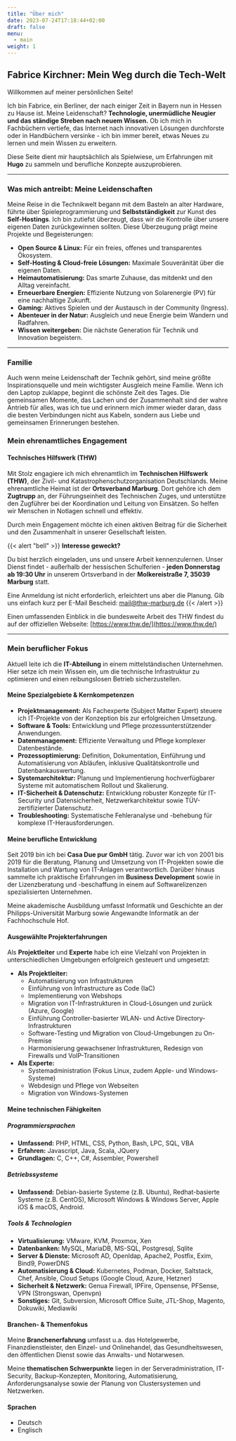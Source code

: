 ```yaml
---
title: "Über mich"
date: 2023-07-24T17:18:44+02:00
draft: false
menu:
  - main
weight: 1
---
```


## Fabrice Kirchner: Mein Weg durch die Tech-Welt

Willkommen auf meiner persönlichen Seite!

Ich bin Fabrice, ein Berliner, der nach einiger Zeit in Bayern nun in Hessen zu Hause ist. Meine Leidenschaft? **Technologie, unermüdliche Neugier und das ständige Streben nach neuem Wissen.** Ob ich mich in Fachbüchern vertiefe, das Internet nach innovativen Lösungen durchforste oder in Handbüchern versinke - ich bin immer bereit, etwas Neues zu lernen und mein Wissen zu erweitern.

Diese Seite dient mir hauptsächlich als Spielwiese, um Erfahrungen mit **Hugo** zu sammeln und berufliche Konzepte auszuprobieren.

---

### Was mich antreibt: Meine Leidenschaften

Meine Reise in die Technikwelt begann mit dem Basteln an alter Hardware, führte über Spieleprogrammierung und **Selbstständigkeit** zur Kunst des **Self-Hostings**. Ich bin zutiefst überzeugt, dass wir die Kontrolle über unsere eigenen Daten zurückgewinnen sollten. Diese Überzeugung prägt meine Projekte und Begeisterungen:

* **Open Source & Linux:** Für ein freies, offenes und transparentes Ökosystem.
* **Self-Hosting & Cloud-freie Lösungen:** Maximale Souveränität über die eigenen Daten.
* **Heimautomatisierung:** Das smarte Zuhause, das mitdenkt und den Alltag vereinfacht.
* **Erneuerbare Energien:** Effiziente Nutzung von Solarenergie (PV) für eine nachhaltige Zukunft.
* **Gaming:** Aktives Spielen und der Austausch in der Community (Ingress).
* **Abenteuer in der Natur:** Ausgleich und neue Energie beim Wandern und Radfahren.
* **Wissen weitergeben:** Die nächste Generation für Technik und Innovation begeistern.

---

### Familie

Auch wenn meine Leidenschaft der Technik gehört, sind meine größte Inspirationsquelle und mein wichtigster Ausgleich meine Familie. Wenn ich den Laptop zuklappe, beginnt die schönste Zeit des Tages. Die gemeinsamen Momente, das Lachen und der Zusammenhalt sind der wahre Antrieb für alles, was ich tue und erinnern mich immer wieder daran, dass die besten Verbindungen nicht aus Kabeln, sondern aus Liebe und gemeinsamen Erinnerungen bestehen.

### Mein ehrenamtliches Engagement

#### Technisches Hilfswerk (THW)

Mit Stolz engagiere ich mich ehrenamtlich im **Technischen Hilfswerk (THW)**, der Zivil- und Katastrophenschutzorganisation Deutschlands. Meine ehrenamtliche Heimat ist der **Ortsverband Marburg**. Dort gehöre ich dem **Zugtrupp** an, der Führungseinheit des Technischen Zuges, und unterstütze den Zugführer bei der Koordination und Leitung von Einsätzen. So helfen wir Menschen in Notlagen schnell und effektiv.

Durch mein Engagement möchte ich einen aktiven Beitrag für die Sicherheit und den Zusammenhalt in unserer Gesellschaft leisten.

{{< alert "bell" >}}
**Interesse geweckt?**

Du bist herzlich eingeladen, uns und unsere Arbeit kennenzulernen. Unser Dienst findet - außerhalb der hessischen Schulferien - **jeden Donnerstag ab 19:30 Uhr** in unserem Ortsverband in der **Molkereistraße 7, 35039 Marburg** statt.

Eine Anmeldung ist nicht erforderlich, erleichtert uns aber die Planung. Gib uns einfach kurz per E-Mail Bescheid: [mail@thw-marburg.de](mailto:mail@thw-marburg.de)
{{< /alert >}}

Einen umfassenden Einblick in die bundesweite Arbeit des THW findest du auf der offiziellen Webseite: [https://www.thw.de/](https://www.thw.de/)

---

### Mein beruflicher Fokus

Aktuell leite ich die **IT-Abteilung** in einem mittelständischen Unternehmen. Hier setze ich mein Wissen ein, um die technische Infrastruktur zu optimieren und einen reibungslosen Betrieb sicherzustellen.

#### Meine Spezialgebiete & Kernkompetenzen

* **Projektmanagement:** Als Fachexperte (Subject Matter Expert) steuere ich IT-Projekte von der Konzeption bis zur erfolgreichen Umsetzung.
* **Software & Tools:** Entwicklung und Pflege prozessunterstützender Anwendungen.
* **Datenmanagement:** Effiziente Verwaltung und Pflege komplexer Datenbestände.
* **Prozessoptimierung:** Definition, Dokumentation, Einführung und Automatisierung von Abläufen, inklusive Qualitätskontrolle und Datenbankauswertung.
* **Systemarchitektur:** Planung und Implementierung hochverfügbarer Systeme mit automatischem Rollout und Skalierung.
* **IT-Sicherheit & Datenschutz:** Entwicklung robuster Konzepte für IT-Security und Datensicherheit, Netzwerkarchitektur sowie TÜV-zertifizierter Datenschutz.
* **Troubleshooting:** Systematische Fehleranalyse und -behebung für komplexe IT-Herausforderungen.

#### Meine berufliche Entwicklung

Seit 2019 bin ich bei **Casa Due pur GmbH** tätig. Zuvor war ich von 2001 bis 2019 für die Beratung, Planung und Umsetzung von IT-Projekten sowie die Installation und Wartung von IT-Anlagen verantwortlich. Darüber hinaus sammelte ich praktische Erfahrungen im **Business Development** sowie in der Lizenzberatung und -beschaffung in einem auf Softwarelizenzen spezialisierten Unternehmen.

Meine akademische Ausbildung umfasst Informatik und Geschichte an der Philipps-Universität Marburg sowie Angewandte Informatik an der Fachhochschule Hof.

#### Ausgewählte Projekterfahrungen

Als **Projektleiter** und **Experte** habe ich eine Vielzahl von Projekten in unterschiedlichen Umgebungen erfolgreich gesteuert und umgesetzt:

* **Als Projektleiter:**
  * Automatisierung von Infrastrukturen
  * Einführung von Infrastructure as Code (IaC)
  * Implementierung von Webshops
  * Migration von IT-Infrastrukturen in Cloud-Lösungen und zurück (Azure, Google)
  * Einführung Controller-basierter WLAN- und Active Directory-Infrastrukturen
  * Software-Testing und Migration von Cloud-Umgebungen zu On-Premise
  * Harmonisierung gewachsener Infrastrukturen, Redesign von Firewalls und VoIP-Transitionen
* **Als Experte:**
  * Systemadministration (Fokus Linux, zudem Apple- und Windows-Systeme)
  * Webdesign und Pflege von Webseiten
  * Migration von Windows-Systemen

#### Meine technischen Fähigkeiten

##### Programmiersprachen

* **Umfassend:** PHP, HTML, CSS, Python, Bash, LPC, SQL, VBA
* **Erfahren:** Javascript, Java, Scala, JQuery
* **Grundlagen:** C, C++, C#, Assembler, Powershell

##### Betriebssysteme

* **Umfassend:** Debian-basierte Systeme (z.B. Ubuntu), Redhat-basierte Systeme (z.B. CentOS), Microsoft Windows & Windows Server, Apple iOS & macOS, Android.

##### Tools & Technologien

* **Virtualisierung:** VMware, KVM, Proxmox, Xen
* **Datenbanken:** MySQL, MariaDB, MS-SQL, Postgresql, Sqlite
* **Server & Dienste:** Microsoft AD, Openldap, Apache2, Postfix, Exim, Bind9, PowerDNS
* **Automatisierung & Cloud:** Kubernetes, Podman, Docker, Saltstack, Chef, Ansible, Cloud Setups (Google Cloud, Azure, Hetzner)
* **Sicherheit & Netzwerk:** Genua Firewall, IPFire, Opensense, PFSense, VPN (Strongswan, Openvpn)
* **Sonstiges:** Git, Subversion, Microsoft Office Suite, JTL-Shop, Magento, Dokuwiki, Mediawiki

#### Branchen- & Themenfokus

Meine **Branchenerfahrung** umfasst u.a. das Hotelgewerbe, Finanzdienstleister, den Einzel- und Onlinehandel, das Gesundheitswesen, den öffentlichen Dienst sowie das Anwalts- und Notarwesen.

Meine **thematischen Schwerpunkte** liegen in der Serveradministration, IT-Security, Backup-Konzepten, Monitoring, Automatisierung, Anforderungsanalyse sowie der Planung von Clustersystemen und Netzwerken.

#### Sprachen

* Deutsch
* Englisch
